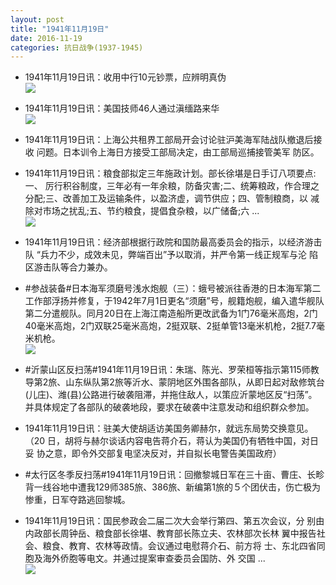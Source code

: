 ```yaml
---
layout: post
title: "1941年11月19日"
date: 2016-11-19
categories: 抗日战争(1937-1945)
---
```


<meta name="referrer" content="no-referrer" />

- 1941年11月19日讯：收用中行10元钞票，应辨明真伪 <br/><img src="https://ww1.sinaimg.cn/large/aca367d8jw1f9xtao8a4rj20ao05bjs5.jpg" />

- 1941年11月19日讯：美国技师46人通过滇缅路来华 <br/><img src="https://ww4.sinaimg.cn/large/aca367d8jw1f9xrk6m89qj20c105v75e.jpg" />

- 1941年11月19日讯：上海公共租界工部局开会讨论驻沪美海军陆战队撤退后接收 问题。日本训令上海日方接受工部局决定，由工部局巡捕接管美军 防区。 

- 1941年11月19日讯：粮食部拟定三年施政计划。部长徐堪是日手订八项要点:一、 厉行积谷制度，三年必有一年余粮，防备灾害;二、统筹粮政，作合理之 分配;三、改善加工及运输条件，以盈济虚，调节供应；四、管制粮商，以 减除对市场之扰乱;五、节约粮食，提倡食杂粮，以广储备;六 ... <br/><img src="https://ww2.sinaimg.cn/large/aca367d8jw1f9xa81wt18j20c80aygmy.jpg" />

- 1941年11月19日讯：经济部根据行政院和国防最高委员会的指示，以经济游击队 “兵力不少，成效未见，弊端百出”予以取消，并严令第一线正规军与沦 陷区游击队等合力兼办。 

- #参战装备#日本海军须磨号浅水炮舰（三）：蛾号被派往香港的日本海军第二工作部浮扬并修复，于1942年7月1日更名“须磨”号，舰籍炮舰，编入遣华舰队第二分遣舰队。同月20日在上海江南造船所更改武备为1门76毫米高炮，2门40毫米高炮，2门双联25毫米高炮，2挺双联、2挺单管13毫米机枪，2挺7.7毫米机枪。 <br/><img src="https://ww1.sinaimg.cn/large/aca367d8jw1f9x6qtvz0yj20c00nc41a.jpg" />

- #沂蒙山区反扫荡#1941年11月19日讯：朱瑞、陈光、罗荣桓等指示第115师教导第2旅、山东纵队第2旅等沂水、蒙阴地区外围各部队，从即日起对敌修筑台(儿庄)、潍(县)公路进行破袭阻滞，并拖住敌人，以策应沂蒙地区反“扫荡”。并具体规定了各部队的破袭地段，要求在破袭中注意发动和组织群众参加。 

- 1941年11月19日讯：驻美大使胡适访美国务卿赫尔，就远东局势交换意见。（20 日，胡将与赫尔谈话内容电告蒋介石，蒋认为美国仍有牺牲中国，对日妥 协之意，即令外交部复电坚决反对，并自拟长电警告美国政府） 

- #太行区冬季反扫荡#1941年11月19日讯：回撤黎城日军在三十亩、曹庄、长畛背一线谷地中遭我129师385旅、386旅、新编第1旅的５个团伏击，伤亡极为惨重，日军夺路逃回黎城。 

- 1941年11月19日讯：国民参政会二届二次大会举行第四、第五次会议，分 别由内政部长周钟岳、粮食部长徐堪、教育部长陈立夫、农林部次长林 翼中报告社会、粮食、教育、农林等政情。会议通过电慰蒋介石、前方将 士、东北四省同胞及海外侨胞等电文。并通过提案审查委员会国防、外 交国 ... <br/><img src="https://ww3.sinaimg.cn/large/aca367d8jw1f9x39tbnp1j20c8090gmq.jpg" />

